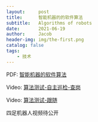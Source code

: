 ```yaml
---
layout:     post
title:      智能机器的的软件算法
subtitle:   Algorithms of robots
date:       2021-06-19
author:     Jacob
header-img: img/the-first.png
catalog: false
tags:
    - 技术
---
```


<p>PDF: <a href="https://jacobck163.github.io/files/%E5%9B%9B%E8%B6%B3%E6%9C%BA%E5%99%A8%E4%BA%BA.pdf">智能机器的软件算法</a></p>

<p>Video: <a href="https://jacobck163.github.io/files/%E8%87%AA%E4%B8%BB%E5%B7%A1%E6%A3%80_%E5%91%98%E5%B7%A5%E4%BA%BA%E6%95%B0%E6%A3%80%E6%9F%A5.mp4">算法测试-自主巡检-查岗</a></p>

<p>Video: <a href="https://jacobck163.github.io/files/%E8%A7%86%E8%A7%89%E8%B7%9F%E9%9A%8F.mp4">算法测试-跟随</a></p>

<p>四足机器人视频待公开</p>
